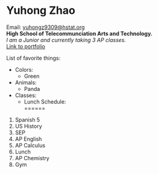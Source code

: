 # Yuhong Zhao
Email: yuhongz9309@hstat.org  
**High School of Telecommunciation Arts and Technology.**   
*I am a Junior and currently taking 3 AP classes.*  
[Link to portfolio](https://yuhongz9309.github.io/)

List of favorite things:  
* Colors:
    * Green
* Animals:
    * Panda
* Classes:
    * Lunch
Schedule:  
======

1. Spanish 5
2. US History
3. SEP
4. AP English
5. AP Calculus
6. Lunch
7. AP Chemistry
8. Gym

